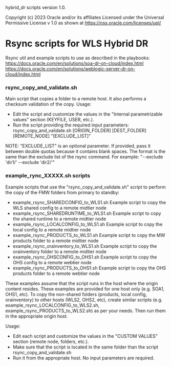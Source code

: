 hybrid_dr scripts version 1.0.

Copyright (c) 2023 Oracle and/or its affiliates
Licensed under the Universal Permissive License v 1.0 as shown at https://oss.oracle.com/licenses/upl/

Rsync scripts for WLS Hybrid DR
================================================================
Rsync util and example scripts to use as described in the playbooks:  
https://docs.oracle.com/en/solutions/soa-dr-on-cloud/index.html  
https://docs.oracle.com/en/solutions/weblogic-server-dr-on-cloud/index.html  

### rsync_copy_and_validate.sh
Main script that copies a folder to a remote host. It also performs a checksum validation of the copy.
Usage:
- Edit the script and customize the values in the "Internal parametrizable values" section (KEYFILE, USER, etc.).
- Run the script providing the required input parameters:
rsync_copy_and_validate.sh [ORIGIN_FOLDER] [DEST_FOLDER] [REMOTE_NODE] "[EXCLUDE_LIST]"

NOTE: "EXCLUDE_LIST" is an optional parameter. If provided, pass it between double quotas because it contains blank spaces. 
The format is the same than the exclude list of the rsync command.
For example: "--exclude 'dir1/' --exclude 'dir2/'"

###  example_rync_XXXXX.sh scripts
Example scripts that use the "rsync_copy_and_validate.sh" script to perform the copy of the FMW folders
from primary to standby:
- example_rsync_SHAREDCONFIG_to_WLS1.sh    Example script to copy the WLS shared config to a remote midtier node
- example_rsync_SHAREDRUNTIME_to_WLS1.sh   Example script to copy the shared runtime to a remote midtier node
- example_rsync_LOCALCONFIG_to_WLS1.sh     Example script to copy the local config to a remote midtier node
- example_rsync_PRODUCTS_to_WLS1.sh        Example script to copy the MW products folder to a remote midtier node
- example_rsync_orainventory_to_WLS1.sh    Example script to copy the orainventory folder to a remote midtier node
- example_rsync_OHSCONFIG_to_OHS1.sh       Example script to copy the OHS config to a remote webtier node
- example_rsync_PRODUCTS_to_OHS1.sh        Example script to copy the OHS products folder to a remote webtier node

These examples assume that the script runs in the host where the origin content resides.
These examples are provided for one host only (e.g. SOA1, OHS1, etc). To copy the non-shared folders (products, local config, orainventory) to other hosts (WLS2, OHS2, etc), create similar scripts (e.g. example_rsync_LOCALCONFIG_to_WLS2.sh, example_rsync_PRODUCTS_to_WLS2.sh) as per your needs. Then run them in the appropriate origin host.


Usage: 
- Edit each script and customize the values in the "CUSTOM VALUES" section (remote node, folders, etc.).
- Make sure that the script is located in the same folder than the script rsync_copy_and_validate.sh
- Run it from the appropriate host. No input parameters are required.
